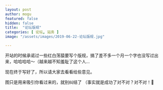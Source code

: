 ```yaml
---
layout: post
author: mogu
featured: false
hidden: false
title:  "论坛版规"
categories: [ 论坛, 站务 ]
image: "/assets/images/2019-06-22-论坛版规.jpg"

---
```

开站的时候承诺过一些红白荡猿要写个版规，搞了差不多一个月一个字也没写过出来，哈哈哈哈～（越来越不知羞耻了这个人...

现在终于写好了，所以请大家去看看给些意见。

图只是用来吸引你看过来的，就别纠结了 （事实就是成功了对不对？对不对！🤣
